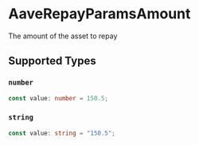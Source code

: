 # AaveRepayParamsAmount

The amount of the asset to repay


## Supported Types

### `number`

```typescript
const value: number = 150.5;
```

### `string`

```typescript
const value: string = "150.5";
```

